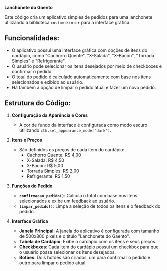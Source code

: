 
**Lanchonete do Gaento**

Este código cria um aplicativo simples de pedidos para uma lanchonete utilizando a biblioteca `customtkinter` para a interface gráfica.

## Funcionalidades:
- O aplicativo possui uma interface gráfica com opções de itens do cardápio, como "Cachorro Quente", "X-Salada", "X-Bacon", "Torrada Simples" e "Refrigerante".
- O usuário pode selecionar os itens desejados por meio de checkboxes e confirmar o pedido.
- O total do pedido é calculado automaticamente com base nos itens selecionados e exibido ao usuário.
- Há também a opção de limpar o pedido atual e fazer um novo pedido.

## Estrutura do Código:
1. **Configuração da Aparência e Cores**
   - A cor de fundo da interface é configurada como modo escuro utilizando `ctk.set_appearance_mode('dark')`.
   
2. **Itens e Preços**
   - São definidos os preços de cada item do cardápio:
     - Cachorro Quente: R$ 4,00
     - X-Salada: R$ 4,50
     - X-Bacon: R$ 5,00
     - Torrada Simples: R$ 2,00
     - Refrigerante: R$ 1,50

3. **Funções do Pedido**
   - **`confirmacao_pedido()`**: Calcula o total com base nos itens selecionados e exibe um feedback ao usuário.
   - **`limpar_pedido()`**: Limpa a seleção de todos os itens e o feedback do pedido.

4. **Interface Gráfica**
   - **Janela Principal**: A janela do aplicativo é configurada com tamanho de 500x800 pixels e o título "Lanchonete do Gaento".
   - **Tabela de Cardápio**: Exibe o cardápio com os itens e seus preços.
   - **Checkboxes**: Cada item do cardápio possui um checkbox para que o usuário possa selecionar os itens desejados.
   - **Botões**: Dois botões são criados, um para confirmar o pedido e outro para limpar o pedido atual.

